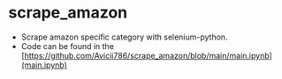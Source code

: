 # scrape_amazon
- Scrape amazon specific category with selenium-python.
- Code can be found in the [https://github.com/Avicii786/scrape_amazon/blob/main/main.ipynb](main.ipynb)
